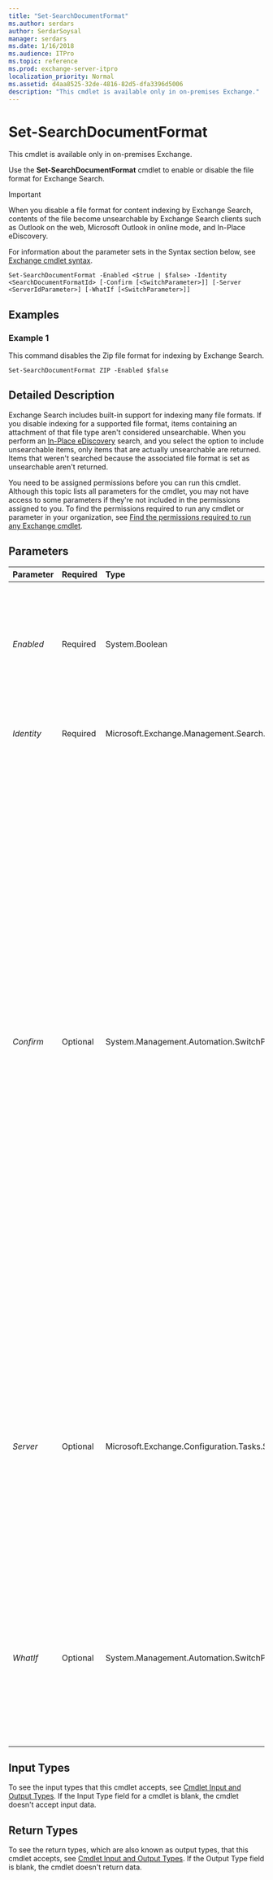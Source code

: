 ```yaml
---
title: "Set-SearchDocumentFormat"
ms.author: serdars
author: SerdarSoysal
manager: serdars
ms.date: 1/16/2018
ms.audience: ITPro
ms.topic: reference
ms.prod: exchange-server-itpro
localization_priority: Normal
ms.assetid: d4aa8525-32de-4816-82d5-dfa3396d5006
description: "This cmdlet is available only in on-premises Exchange."
---
```


# Set-SearchDocumentFormat

This cmdlet is available only in on-premises Exchange. 
  
Use the **Set-SearchDocumentFormat** cmdlet to enable or disable the file format for Exchange Search.
  
> [!IMPORTANT]
> When you disable a file format for content indexing by Exchange Search, contents of the file become unsearchable by Exchange Search clients such as Outlook on the web, Microsoft Outlook in online mode, and In-Place eDiscovery. 
  
For information about the parameter sets in the Syntax section below, see [Exchange cmdlet syntax](https://technet.microsoft.com/library/bb123552.aspx). 
  
```
Set-SearchDocumentFormat -Enabled <$true | $false> -Identity <SearchDocumentFormatId> [-Confirm [<SwitchParameter>]] [-Server <ServerIdParameter>] [-WhatIf [<SwitchParameter>]]

```

## Examples
<a name="Examples"> </a>

### Example 1

This command disables the Zip file format for indexing by Exchange Search.
  
```
Set-SearchDocumentFormat ZIP -Enabled $false
```

## Detailed Description
<a name="DetailedDescription"> </a>

Exchange Search includes built-in support for indexing many file formats. If you disable indexing for a supported file format, items containing an attachment of that file type aren't considered unsearchable. When you perform an [In-Place eDiscovery](https://technet.microsoft.com/library/6377cb7a-3416-4e15-8571-c45d2160fc6f.aspx) search, and you select the option to include unsearchable items, only items that are actually unsearchable are returned. Items that weren't searched because the associated file format is set as unsearchable aren't returned.
  
You need to be assigned permissions before you can run this cmdlet. Although this topic lists all parameters for the cmdlet, you may not have access to some parameters if they're not included in the permissions assigned to you. To find the permissions required to run any cmdlet or parameter in your organization, see [Find the permissions required to run any Exchange cmdlet](https://technet.microsoft.com/library/mt432940.aspx).
  
## Parameters
<a name="DetailedDescription"> </a>

|**Parameter**|**Required**|**Type**|**Description**|
|:-----|:-----|:-----|:-----|
| _Enabled_ <br/> |Required  <br/> |System.Boolean  <br/> |The _Enabled_ parameter specifies whether the file format is enabled. Set the parameter to `$false` to disable the format for content indexing. <br/> |
| _Identity_ <br/> |Required  <br/> |Microsoft.Exchange.Management.Search.SearchDocumentFormatId  <br/> |The _Identity_ parameter specifies the identity of the file format. <br/> |
| _Confirm_ <br/> |Optional  <br/> |System.Management.Automation.SwitchParameter  <br/> | The _Confirm_ switch specifies whether to show or hide the confirmation prompt. How this switch affects the cmdlet depends on if the cmdlet requires confirmation before proceeding. <br/>  Destructive cmdlets (for example, **Remove-\*** cmdlets) have a built-in pause that forces you to acknowledge the command before proceeding. For these cmdlets, you can skip the confirmation prompt by using this exact syntax: `-Confirm:$false`.  <br/>  Most other cmdlets (for example, **New-\*** and **Set-\*** cmdlets) don't have a built-in pause. For these cmdlets, specifying the _Confirm_ switch without a value introduces a pause that forces you acknowledge the command before proceeding. <br/> |
| _Server_ <br/> |Optional  <br/> |Microsoft.Exchange.Configuration.Tasks.ServerIdParameter  <br/> | The _Server_ parameter specifies the Exchange server where you want to run this command. You can use any value that uniquely identifies the server. For example: <br/>  Name <br/>  FQDN <br/>  Distinguished name (DN) <br/>  Exchange Legacy DN <br/>  If you don't use this parameter, the command is run on the local server. <br/> |
| _WhatIf_ <br/> |Optional  <br/> |System.Management.Automation.SwitchParameter  <br/> |The _WhatIf_ switch simulates the actions of the command. You can use this switch to view the changes that would occur without actually applying those changes. You don't need to specify a value with this switch. <br/> |
   
## Input Types
<a name="InputTypes"> </a>

To see the input types that this cmdlet accepts, see [Cmdlet Input and Output Types](http://go.microsoft.com/fwlink/p/?linkId=616387). If the Input Type field for a cmdlet is blank, the cmdlet doesn't accept input data. 
  
## Return Types
<a name="ReturnTypes"> </a>

To see the return types, which are also known as output types, that this cmdlet accepts, see [Cmdlet Input and Output Types](http://go.microsoft.com/fwlink/p/?linkId=616387). If the Output Type field is blank, the cmdlet doesn't return data. 
  

